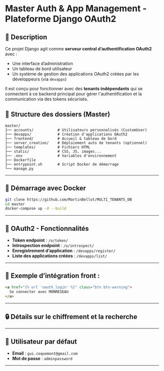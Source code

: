 # Master Auth & App Management - Plateforme Django OAuth2

## 📝 Description

Ce projet Django agit comme **serveur central d’authentification OAuth2** avec :
- Une interface d’administration
- Un tableau de bord utilisateur
- Un système de gestion des applications OAuth2 créées par les développeurs (via `devapps`)

Il est conçu pour fonctionner avec des **tenants indépendants** qui se connectent à ce backend principal pour gérer l'authentification et la communication via des tokens sécurisés.

## 📁 Structure des dossiers (Master)

```
master/
├── accounts/           # Utilisateurs personnalisés (CustomUser)
├── devapps/            # Création d'applications OAuth2
├── frontend/           # Accueil & tableau de bord
├── server_creation/    # Déploiement auto de tenants (optionnel)
├── templates/          # Fichiers HTML
├── static/             # CSS, JS, images...
├── .env                # Variables d'environnement
├── Dockerfile
├── entrypoint.sh       # Script Docker de démarrage
└── manage.py
```

---

## 🚀 Démarrage avec Docker

```bash
git clone https://github.com/MartinBellot/MULTI_TENANTS_DB
cd master
docker-compose up -d --build
```

---

## 🔐 OAuth2 - Fonctionnalités

- **Token endpoint** : `/o/token/`
- **Introspection endpoint** : `/o/introspect/`
- **Enregistrement d’application** : `/devapps/register/`
- **Liste des applications créées** : `/devapps/list/`

---

## 🧪 Exemple d’intégration front :

```html
<a href="{% url 'oauth_login' %}" class="btn btn-warning">
  Se connecter avec MONRESEAU
</a>
```

---

## 🔒 Détails sur le chiffrement et la recherche

---

## 👤 Utilisateur par défaut

- **Email** : `gui.coquemont@gmail.com`
- **Mot de passe** : `adminpassword`

---

